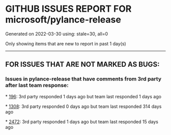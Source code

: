 
# GITHUB ISSUES REPORT FOR microsoft/pylance-release


Generated on 2022-03-30 using: stale=30, all=0


Only showing items that are new to report in past 1 day(s)


---

## FOR ISSUES THAT ARE NOT MARKED AS BUGS:


### Issues in pylance-release that have comments from 3rd party after last team response:


\* [196](https://github.com/microsoft/pylance-release/issues/196 "Allow line level suppression of specific errors"): 3rd party responded 1 days ago but team last responded 1 days ago

\* [1308](https://github.com/microsoft/pylance-release/issues/1308 "Configurable workspace indexing limit?"): 3rd party responded 0 days ago but team last responded 314 days ago

\* [2472](https://github.com/microsoft/pylance-release/issues/2472 "how can I see the docstring of function "): 3rd party responded 1 days ago but team last responded 15 days ago
